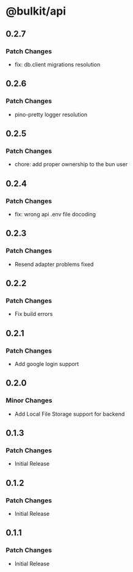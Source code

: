 # @bulkit/api

## 0.2.7

### Patch Changes

- fix: db.client migrations resolution

## 0.2.6

### Patch Changes

- pino-pretty logger resolution

## 0.2.5

### Patch Changes

- chore: add proper ownership to the bun user

## 0.2.4

### Patch Changes

- fix: wrong api .env file docoding

## 0.2.3

### Patch Changes

- Resend adapter problems fixed

## 0.2.2

### Patch Changes

- Fix build errors

## 0.2.1

### Patch Changes

- Add google login support

## 0.2.0

### Minor Changes

- Add Local File Storage support for backend

## 0.1.3

### Patch Changes

- Initial Release

## 0.1.2

### Patch Changes

- Initial Release

## 0.1.1

### Patch Changes

- Initial Release
